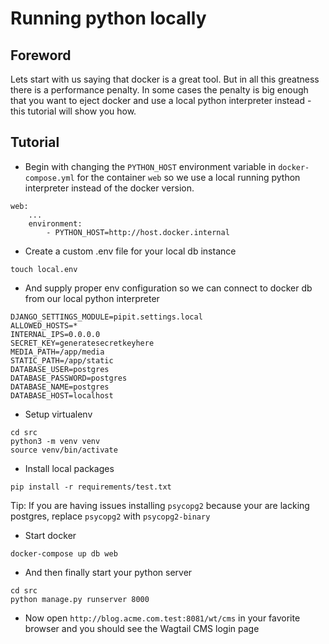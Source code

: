 # Running python locally

## Foreword

Lets start with us saying that docker is a great tool. But in all this greatness there is a performance penalty. In some cases the penalty is big enough that you want to eject docker and use a local python interpreter instead - this tutorial will show you how.

## Tutorial

- Begin with changing the `PYTHON_HOST` environment variable in `docker-compose.yml` for the container `web` so we use a local running python interpreter instead of the docker version.

```
web:
    ...
    environment:
        - PYTHON_HOST=http://host.docker.internal
```

- Create a custom .env file for your local db instance

```
touch local.env
```

- And supply proper env configuration so we can connect to docker db from our local python interpreter

```
DJANGO_SETTINGS_MODULE=pipit.settings.local
ALLOWED_HOSTS=*
INTERNAL_IPS=0.0.0.0
SECRET_KEY=generatesecretkeyhere
MEDIA_PATH=/app/media
STATIC_PATH=/app/static
DATABASE_USER=postgres
DATABASE_PASSWORD=postgres
DATABASE_NAME=postgres
DATABASE_HOST=localhost

```

- Setup virtualenv

```
cd src
python3 -m venv venv
source venv/bin/activate
```

- Install local packages

```
pip install -r requirements/test.txt
```

Tip: If you are having issues installing `psycopg2` because your are lacking postgres, replace `psycopg2` with `psycopg2-binary`

- Start docker

```
docker-compose up db web
```

- And then finally start your python server

```
cd src
python manage.py runserver 8000
```

- Now open `http://blog.acme.com.test:8081/wt/cms` in your favorite browser and you should see the Wagtail CMS login page
